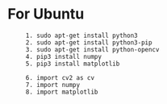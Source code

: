 # For Ubuntu

         1. sudo apt-get install python3 
         2. sudo apt-get install python3-pip
         3. sudo apt-get install python-opencv
         4. pip3 install numpy
         5. pip3 install matplotlib
         
         6. import cv2 as cv
         7. import numpy 
         8. import matplotlib
          
